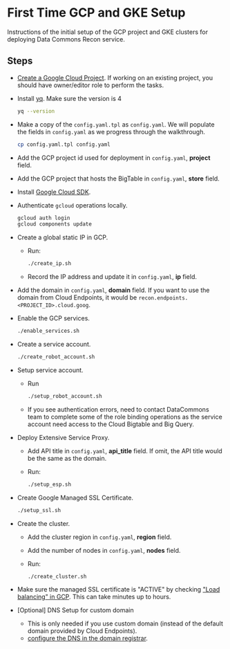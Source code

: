 # First Time GCP and GKE Setup

Instructions of the initial setup of the GCP project and GKE clusters for deploying Data Commons Recon service.

## Steps

- [Create a Google Cloud Project](https://cloud.google.com/resource-manager/docs/creating-managing-projects). If working on an existing project, you should have owner/editor role to perform the tasks.

- Install [yq](https://github.com/mikefarah/yq#install). Make sure the version is 4

  ```bash
  yq --version
  ```

- Make a copy of the `config.yaml.tpl` as `config.yaml`. We will populate the fields in `config.yaml` as we progress through the walkthrough.

  ```bash
  cp config.yaml.tpl config.yaml
  ```

- Add the GCP project id used for deployment in `config.yaml`, **project** field.

- Add the GCP project that hosts the BigTable in `config.yaml`, **store** field.

- Install [Google Cloud SDK](https://cloud.google.com/sdk/install).

- Authenticate `gcloud` operations locally.

  ```bash
  gcloud auth login
  gcloud components update
  ```

- Create a global static IP in GCP.

  - Run:

    ```bash
    ./create_ip.sh
    ```

  - Record the IP address and update it in `config.yaml`, **ip** field.

- Add the domain in `config.yaml`, **domain** field. If you want to use the domain from Cloud Endpoints, it would be `recon.endpoints.<PROJECT_ID>.cloud.goog`.

- Enable the GCP services.

  ```bash
  ./enable_services.sh
  ```

- Create a service account.

  ```bash
  ./create_robot_account.sh
  ```

- Setup service account.

  - Run

    ```bash
    ./setup_robot_account.sh
    ```

  - If you see authentication errors, need to contact DataCommons team to complete some of the role binding operations as the service account need access to the Cloud Bigtable and Big Query.

- Deploy Extensive Service Proxy.

  - Add API title in `config.yaml`, **api_title** field. If omit, the API title would be the same as the domain.
  - Run:

    ```bash
    ./setup_esp.sh
    ```

- Create Google Managed SSL Certificate.

  ```bash
  ./setup_ssl.sh
  ```

- Create the cluster.

  - Add the cluster region in `config.yaml`, **region** field.
  - Add the number of nodes in `config.yaml`, **nodes** field.
  - Run:

    ```bash
    ./create_cluster.sh
    ```

- Make sure the managed SSL certificate is "ACTIVE" by checking ["Load balancing" in GCP](https://pantheon.corp.google.com/net-services/loadbalancing/advanced/sslCertificates/list?sslCertificateTablesize=50). This can take minutes up to hours.

- [Optional] DNS Setup for custom domain
  - This is only needed if you use custom domain (instead of the default domain provided by Cloud Endpoints).
  - [configure the DNS in the domain registrar](https://cloud.google.com/load-balancing/docs/ssl-certificates/google-managed-certs#update-dns).
